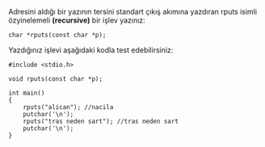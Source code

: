 Adresini aldığı bir yazının tersini standart çıkış akımına yazdıran rputs isimli özyinelemeli __(recursive)__ bir işlev yazınız:

```
char *rputs(const char *p);
```

Yazdığınız işlevi aşağıdaki kodla test edebilirsiniz:

```
#include <stdio.h>

void rputs(const char *p);
 
int main()
{
	rputs("alican"); //nacila
	putchar('\n');
	rputs("tras neden sart"); //tras neden sart
	putchar('\n');
}
```
